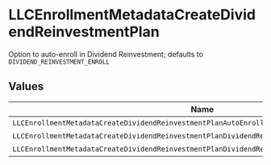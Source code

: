 # LLCEnrollmentMetadataCreateDividendReinvestmentPlan

Option to auto-enroll in Dividend Reinvestment; defaults to `DIVIDEND_REINVESTMENT_ENROLL`


## Values

| Name                                                                                           | Value                                                                                          |
| ---------------------------------------------------------------------------------------------- | ---------------------------------------------------------------------------------------------- |
| `LLCEnrollmentMetadataCreateDividendReinvestmentPlanAutoEnrollDividendReinvestmentUnspecified` | AUTO_ENROLL_DIVIDEND_REINVESTMENT_UNSPECIFIED                                                  |
| `LLCEnrollmentMetadataCreateDividendReinvestmentPlanDividendReinvestmentEnroll`                | DIVIDEND_REINVESTMENT_ENROLL                                                                   |
| `LLCEnrollmentMetadataCreateDividendReinvestmentPlanDividendReinvestmentDecline`               | DIVIDEND_REINVESTMENT_DECLINE                                                                  |